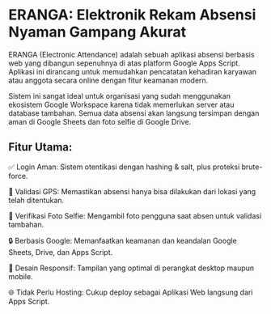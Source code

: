 # ERANGA: Elektronik Rekam Absensi Nyaman Gampang Akurat
ERANGA (Electronic Attendance) adalah sebuah aplikasi absensi berbasis web yang dibangun sepenuhnya di atas platform Google Apps Script. Aplikasi ini dirancang untuk memudahkan pencatatan kehadiran karyawan atau anggota secara online dengan fitur keamanan modern.

Sistem ini sangat ideal untuk organisasi yang sudah menggunakan ekosistem Google Workspace karena tidak memerlukan server atau database tambahan. Semua data absensi akan langsung tersimpan dengan aman di Google Sheets dan foto selfie di Google Drive.

## Fitur Utama:

✅ Login Aman: Sistem otentikasi dengan hashing & salt, plus proteksi brute-force.

📍 Validasi GPS: Memastikan absensi hanya bisa dilakukan dari lokasi yang telah ditentukan.

📸 Verifikasi Foto Selfie: Mengambil foto pengguna saat absen untuk validasi tambahan.

🔒 Berbasis Google: Memanfaatkan keamanan dan keandalan Google Sheets, Drive, dan Apps Script.

📱 Desain Responsif: Tampilan yang optimal di perangkat desktop maupun mobile.

🌐 Tidak Perlu Hosting: Cukup deploy sebagai Aplikasi Web langsung dari Apps Script.
